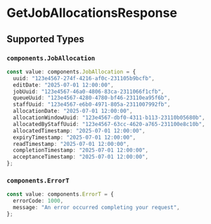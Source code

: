 # GetJobAllocationsResponse


## Supported Types

### `components.JobAllocation`

```typescript
const value: components.JobAllocation = {
  uuid: "123e4567-274f-4216-af0c-231105b9bcfb",
  editDate: "2025-07-01 12:00:00",
  jobUuid: "123e4567-46a0-4806-83ca-2311066f1cfb",
  queueUuid: "123e4567-4280-4780-bf46-23110ea95f6b",
  staffUuid: "123e4567-e6b0-4971-805a-2311007992fb",
  allocationDate: "2025-07-01 12:00:00",
  allocationWindowUuid: "123e4567-dbf0-4311-b113-23110b05680b",
  allocatedByStaffUuid: "123e4567-63cc-4620-a765-231100e8c10b",
  allocatedTimestamp: "2025-07-01 12:00:00",
  expiryTimestamp: "2025-07-01 12:00:00",
  readTimestamp: "2025-07-01 12:00:00",
  completionTimestamp: "2025-07-01 12:00:00",
  acceptanceTimestamp: "2025-07-01 12:00:00",
};
```

### `components.ErrorT`

```typescript
const value: components.ErrorT = {
  errorCode: 1000,
  message: "An error occurred completing your request",
};
```

